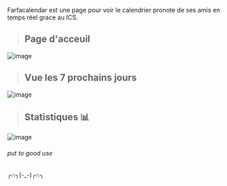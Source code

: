 Farfacalendar est une page pour voir le calendrier pronote de ses amis en temps réel grace au ICS.


> ## Page d'acceuil ##
![image](https://github.com/user-attachments/assets/94a41ebd-b37a-4d14-8c70-b43aec27badd)




> ## Vue les 7 prochains jours ##
![image](https://github.com/user-attachments/assets/04381bbb-1993-442b-a8b7-5794dd60db9d)


> ## Statistiques 📊 ##
![image](https://github.com/user-attachments/assets/3c0036f7-9d3b-410d-a3b6-707ffef7a2e8)




###### put to good use #####
╭∩╮(-_-)╭∩╮
######
